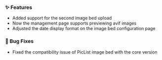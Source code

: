 ### ✨ Features

- Added support for the second image bed upload
- Now the management page supports previewing avif images
- Adjusted the date display format on the image bed configuration page

### 🐛 Bug Fixes

- Fixed the compatibility issue of PicList image bed with the core version